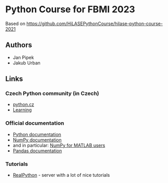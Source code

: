 # Python Course for FBMI 2023

Based on https://github.com/HiLASEPythonCourse/hilase-python-course-2021

## Authors 

- Jan Pipek
- Jakub Urban

## Links

### Czech Python community (in Czech)

- [python.cz](https://python.cz/)
- [Learning](https://naucse.python.cz/)

### Official documentation

- [Python documentation](https://docs.python.org/3/)
- [NumPy documentation](https://numpy.org/doc/stable/index.html)
- and in particular: [NumPy for MATLAB users](https://numpy.org/doc/stable/user/numpy-for-matlab-users.html)
- [Pandas documentation](https://pandas.pydata.org/docs/)

### Tutorials

- [RealPython](https://realpython.com/) - server with a lot of nice tutorials